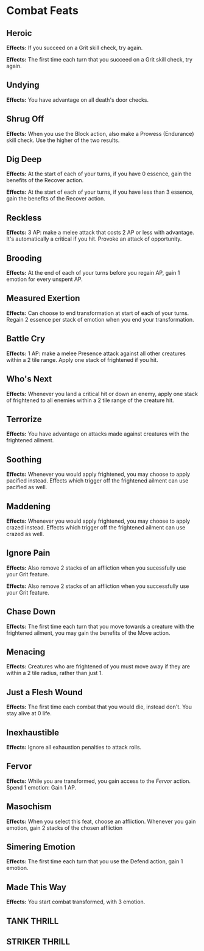 # Combat Feats

## Heroic

**Effects:** If you succeed on a Grit skill check, try again.

**Effects:** The first time each turn that you succeed on a Grit skill check, try again.

## Undying

**Effects:** You have advantage on all death's door checks.

## Shrug Off

**Effects:** When you use the Block action, also make a Prowess (Endurance) skill check. Use the higher of the two results.

## Dig Deep

**Effects:** At the start of each of your turns, if you have 0 essence, gain the benefits of the Recover action.

**Effects:** At the start of each of your turns, if you have less than 3 essence, gain the benefits of the Recover action.

## Reckless

**Effects:** 3 AP: make a melee attack that costs 2 AP or less with advantage. It's automatically a critical if you hit. Provoke an attack of opportunity.

## Brooding

**Effects:** At the end of each of your turns before you regain AP, gain 1 emotion for every unspent AP.

## Measured Exertion

**Effects:** Can choose to end transformation at start of each of your turns. Regain 2 essence per stack of emotion when you end your transformation.

## Battle Cry

**Effects:** 1 AP: make a melee Presence attack against all other creatures within a 2 tile range. Apply one stack of frightened if you hit.

## Who's Next

**Effects:** Whenever you land a critical hit or down an enemy, apply one stack of frightened to all enemies within a 2 tile range of the creature hit.

## Terrorize

**Effects:** You have advantage on attacks made against creatures with the frightened ailment.

## Soothing

**Effects:** Whenever you would apply frightened, you may choose to apply pacified instead. Effects which trigger off the frightened ailment can use pacified as well.

## Maddening

**Effects:** Whenever you would apply frightened, you may choose to apply crazed instead. Effects which trigger off the frightened ailment can use crazed as well.

## Ignore Pain

**Effects:** Also remove 2 stacks of an affliction when you sucessfully use your Grit feature.

**Effects:** Also remove 2 stacks of an affliction when you successfully use your Grit feature.

## Chase Down

**Effects:** The first time each turn that you move towards a creature with the frightened ailment, you may gain the benefits of the Move action.

## Menacing

**Effects:** Creatures who are frightened of you must move away if they are within a 2 tile radius, rather than just 1.

## Just a Flesh Wound

**Effects:** The first time each combat that you would die, instead don't. You stay alive at 0 life.

## Inexhaustible

**Effects:** Ignore all exhaustion penalties to attack rolls.

## Fervor

**Effects:** While you are transformed, you gain access to the *Fervor* action. Spend 1 emotion: Gain 1 AP.

## Masochism

**Effects:** When you select this feat, choose an affliction. Whenever you gain emotion, gain 2 stacks of the chosen affliction

## Simering Emotion

**Effects:** The first time each turn that you use the Defend action, gain 1 emotion.

## Made This Way

**Effects:** You start combat transformed, with 3 emotion.

## TANK THRILL

## STRIKER THRILL
